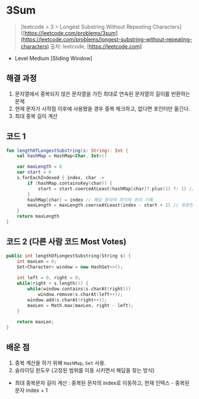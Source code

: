 # 3Sum

> [leetcode > 3 > Longest Substring Without Repeating Characters]([https://leetcode.com/problems/3sum](https://leetcode.com/problems/longest-substring-without-repeating-characters)
> 출처: leetcode, [https://leetcode.com]

- Level Medium [Sliding Window]

## 해결 과정

1. 문자열에서 중복되지 않은 문자열을 가진 최대로 연속된 문자열의 길이를 반환하는 문제
2. 현재 문자가 시작점 이후에 사용됐을 경우 중복 체크하고, 없다면 포인터만 옮긴다.
3. 최대 중복 길이 계산


## 코드 1

```kotlin
fun lengthOfLongestSubstring(s: String): Int {
    val hashMap = HashMap<Char, Int>()

    var maxLength = 0
    var start = 0
    s.forEachIndexed { index, char ->
        if (hashMap.containsKey(char)) {
            start = start.coerceAtLeast(hashMap[char]?.plus(1) ?: 1) // 중복된 문자의 마지막위치 +1로 start 인덱스 이동
        }
        hashMap[char] = index // 해당 문자의 마지막 위치 기록
        maxLength = maxLength.coerceAtLeast(index - start + 1) // 유효한 최대 길이 계산. 진행중인 index에서 start 까지의 거리
    }
    return maxLength
}
```

## 코드 2 (다른 사람 코드 Most Votes)

```c++
public int lengthOfLongestSubstring(String s) {        
    int maxLen = 0;
    Set<Character> window = new HashSet<>(); 
    
    int left = 0, right = 0;
    while(right < s.length()) { 
        while(window.contains(s.charAt(right)))
            window.remove(s.charAt(left++));  
        window.add(s.charAt(right++)); 
        maxLen = Math.max(maxLen, right - left);
    }
     
    return maxLen;
}
```

## 배운 점
1. 중복 계산을 하기 위해 `HashMap`, `Set` 사용.
2. 슬라이딩 윈도우 (고정된 범위를 이동 시키면서 해답을 찾는 방식) 
- 최대 중복문자 길이 계산 : 중복된 문자의 index로 이동하고, 현재 인텍스 - 중복된 문자 index + 1

